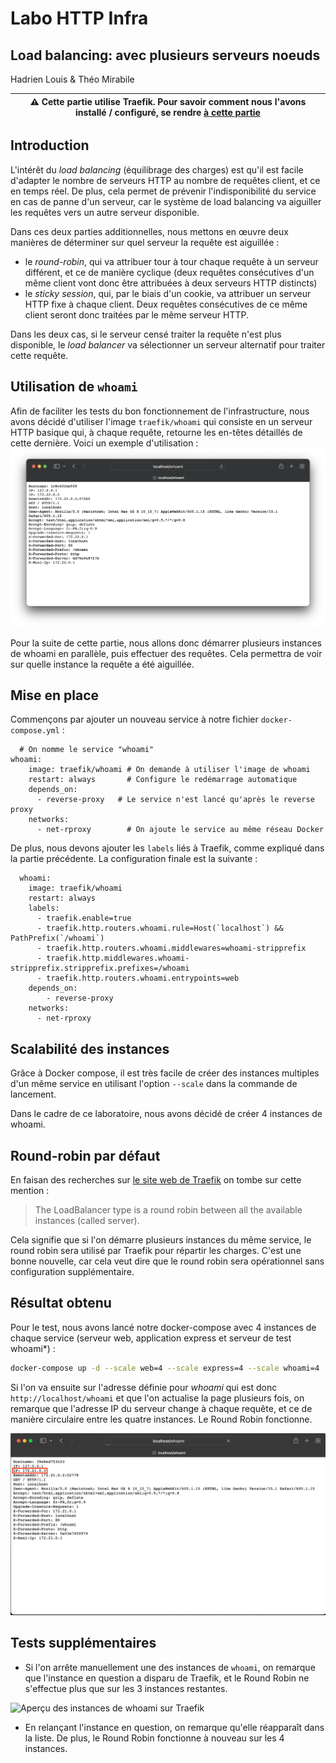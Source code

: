 # Labo HTTP Infra

## Load balancing: avec plusieurs serveurs noeuds

Hadrien Louis & Théo Mirabile

| ⚠ Cette partie utilise Traefik. Pour savoir comment nous l'avons installé / configuré, se rendre [à cette partie](https://github.com/theomi/API-2021-HTTP-Infra/tree/master/traefik) |
| ------------------------------------------------------------------------------------------------------------------------------------------------------------------------------------ |

## Introduction

L'intérêt du _load balancing_ (équilibrage des charges) est qu'il est facile d'adapter le nombre de serveurs HTTP au nombre de requêtes client, et ce en temps réel. De plus, cela permet de prévenir l'indisponibilité du service en cas de panne d'un serveur, car le système de load balancing va aiguiller les requêtes vers un autre serveur disponible.

Dans ces deux parties additionnelles, nous mettons en œuvre deux manières de déterminer sur quel serveur la requête est aiguillée :

- le _round-robin_, qui va attribuer tour à tour chaque requête à un serveur différent, et ce de manière cyclique (deux requêtes consécutives d'un même client vont donc être attribuées à deux serveurs HTTP distincts)
- le _sticky session_, qui, par le biais d'un cookie, va attribuer un serveur HTTP fixe à chaque client. Deux requêtes consécutives de ce même client seront donc traitées par le même serveur HTTP.

Dans les deux cas, si le serveur censé traiter la requête n'est plus disponible, le _load balancer_ va sélectionner un serveur alternatif pour traiter cette requête.

## Utilisation de `whoami`

Afin de faciliter les tests du bon fonctionnement de l'infrastructure, nous avons décidé d'utiliser l'image `traefik/whoami` qui consiste en un serveur HTTP basique qui, à chaque requête, retourne les en-têtes détaillés de cette dernière.
Voici un exemple d'utilisation :
![Exemple d'utilisation de whoami](figures/whoami_example.png)

Pour la suite de cette partie, nous allons donc démarrer plusieurs instances de whoami en parallèle, puis effectuer des requêtes. Cela permettra de voir sur quelle instance la requête a été aiguillée.

## Mise en place

Commençons par ajouter un nouveau service à notre fichier `docker-compose.yml` :

```
  # On nomme le service "whoami"
whoami:
    image: traefik/whoami # On demande à utiliser l'image de whoami
    restart: always       # Configure le redémarrage automatique
    depends_on:
      - reverse-proxy   # Le service n'est lancé qu'après le reverse proxy
    networks:
      - net-rproxy        # On ajoute le service au même réseau Docker
```

De plus, nous devons ajouter les `labels` liés à Traefik, comme expliqué dans la partie précédente. La configuration finale est la suivante :

```
  whoami:
    image: traefik/whoami
    restart: always
    labels:
      - traefik.enable=true
      - traefik.http.routers.whoami.rule=Host(`localhost`) && PathPrefix(`/whoami`)
      - traefik.http.routers.whoami.middlewares=whoami-stripprefix
      - traefik.http.middlewares.whoami-stripprefix.stripprefix.prefixes=/whoami
      - traefik.http.routers.whoami.entrypoints=web
    depends_on:
        - reverse-proxy
    networks:
      - net-rproxy
```

## Scalabilité des instances

Grâce à Docker compose, il est très facile de créer des instances multiples d'un même service en utilisant l'option `--scale` dans la commande de lancement.

Dans le cadre de ce laboratoire, nous avons décidé de créer 4 instances de whoami.

## Round-robin par défaut

En faisan des recherches sur [le site web de Traefik](https://traefik.io/blog/traefik-2-0-docker-101-fc2893944b9d/) on tombe sur cette mention :

> The LoadBalancer type is a round robin between all the available instances (called server).

Cela signifie que si l'on démarre plusieurs instances du même service, le round robin sera utilisé par Traefik pour répartir les charges. C'est une bonne nouvelle, car cela veut dire que le round robin sera opérationnel sans configuration supplémentaire.

## Résultat obtenu

Pour le test, nous avons lancé notre docker-compose avec 4 instances de chaque service (serveur web, application express et serveur de test whoami\*) :

```sh
docker-compose up -d --scale web=4 --scale express=4 --scale whoami=4
```

Si l'on va ensuite sur l'adresse définie pour _whoami_ qui est donc `http://localhost/whoami` et que l'on actualise la page plusieurs fois, on remarque que l'adresse IP du serveur change à chaque requête, et ce de manière circulaire entre les quatre instances. Le Round Robin fonctionne.

![Démonstration de fonctionnement du Round Robin](figures/round_robin_demo.gif)

## Tests supplémentaires

- Si l'on arrête manuellement une des instances de `whoami`, on remarque que l'instance en question a disparu de Traefik, et le Round Robin ne s'effectue plus que sur les 3 instances restantes.

![Aperçu des instances de whoami sur Traefik](figures/whoami_instances.png)

- En relançant l'instance en question, on remarque qu'elle réapparaît dans la liste. De plus, le Round Robin fonctionne à nouveau sur les 4 instances.
